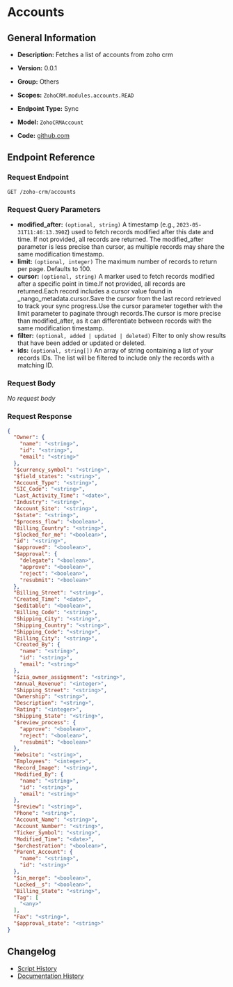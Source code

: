 <!-- BEGIN GENERATED CONTENT -->
# Accounts

## General Information

- **Description:** Fetches a list of accounts from zoho crm

- **Version:** 0.0.1
- **Group:** Others
- **Scopes:** `ZohoCRM.modules.accounts.READ`
- **Endpoint Type:** Sync
- **Model:** `ZohoCRMAccount`
- **Code:** [github.com](https://github.com/NangoHQ/integration-templates/tree/main/integrations/zoho-crm/syncs/accounts.ts)


## Endpoint Reference

### Request Endpoint

`GET /zoho-crm/accounts`

### Request Query Parameters

- **modified_after:** `(optional, string)` A timestamp (e.g., `2023-05-31T11:46:13.390Z`) used to fetch records modified after this date and time. If not provided, all records are returned. The modified_after parameter is less precise than cursor, as multiple records may share the same modification timestamp.
- **limit:** `(optional, integer)` The maximum number of records to return per page. Defaults to 100.
- **cursor:** `(optional, string)` A marker used to fetch records modified after a specific point in time.If not provided, all records are returned.Each record includes a cursor value found in _nango_metadata.cursor.Save the cursor from the last record retrieved to track your sync progress.Use the cursor parameter together with the limit parameter to paginate through records.The cursor is more precise than modified_after, as it can differentiate between records with the same modification timestamp.
- **filter:** `(optional, added | updated | deleted)` Filter to only show results that have been added or updated or deleted.
- **ids:** `(optional, string[])` An array of string containing a list of your records IDs. The list will be filtered to include only the records with a matching ID.

### Request Body

_No request body_

### Request Response

```json
{
  "Owner": {
    "name": "<string>",
    "id": "<string>",
    "email": "<string>"
  },
  "$currency_symbol": "<string>",
  "$field_states": "<string>",
  "Account_Type": "<string>",
  "SIC_Code": "<string>",
  "Last_Activity_Time": "<date>",
  "Industry": "<string>",
  "Account_Site": "<string>",
  "$state": "<string>",
  "$process_flow": "<boolean>",
  "Billing_Country": "<string>",
  "$locked_for_me": "<boolean>",
  "id": "<string>",
  "$approved": "<boolean>",
  "$approval": {
    "delegate": "<boolean>",
    "approve": "<boolean>",
    "reject": "<boolean>",
    "resubmit": "<boolean>"
  },
  "Billing_Street": "<string>",
  "Created_Time": "<date>",
  "$editable": "<boolean>",
  "Billing_Code": "<string>",
  "Shipping_City": "<string>",
  "Shipping_Country": "<string>",
  "Shipping_Code": "<string>",
  "Billing_City": "<string>",
  "Created_By": {
    "name": "<string>",
    "id": "<string>",
    "email": "<string>"
  },
  "$zia_owner_assignment": "<string>",
  "Annual_Revenue": "<integer>",
  "Shipping_Street": "<string>",
  "Ownership": "<string>",
  "Description": "<string>",
  "Rating": "<integer>",
  "Shipping_State": "<string>",
  "$review_process": {
    "approve": "<boolean>",
    "reject": "<boolean>",
    "resubmit": "<boolean>"
  },
  "Website": "<string>",
  "Employees": "<integer>",
  "Record_Image": "<string>",
  "Modified_By": {
    "name": "<string>",
    "id": "<string>",
    "email": "<string>"
  },
  "$review": "<string>",
  "Phone": "<string>",
  "Account_Name": "<string>",
  "Account_Number": "<string>",
  "Ticker_Symbol": "<string>",
  "Modified_Time": "<date>",
  "$orchestration": "<boolean>",
  "Parent_Account": {
    "name": "<string>",
    "id": "<string>"
  },
  "$in_merge": "<boolean>",
  "Locked__s": "<boolean>",
  "Billing_State": "<string>",
  "Tag": [
    "<any>"
  ],
  "Fax": "<string>",
  "$approval_state": "<string>"
}
```

## Changelog

- [Script History](https://github.com/NangoHQ/integration-templates/commits/main/integrations/zoho-crm/syncs/accounts.ts)
- [Documentation History](https://github.com/NangoHQ/integration-templates/commits/main/integrations/zoho-crm/syncs/accounts.md)

<!-- END  GENERATED CONTENT -->

